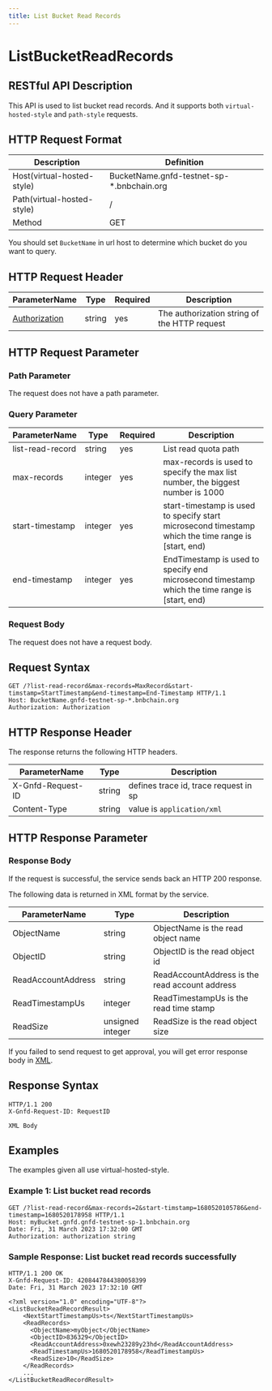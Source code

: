 ```yaml
---
title: List Bucket Read Records
---
```


# ListBucketReadRecords

## RESTful API Description

This API is used to list bucket read records. And it supports both `virtual-hosted-style` and `path-style` requests.

## HTTP Request Format

| Description                | Definition                                |
|----------------------------|-------------------------------------------|
| Host(virtual-hosted-style) | BucketName.gnfd-testnet-sp-*.bnbchain.org |
| Path(virtual-hosted-style) | /                                         |
| Method                     | GET                                       |

You should set `BucketName` in url host to determine which bucket do you want to query.

## HTTP Request Header

| ParameterName                                                      | Type   | Required | Description                                  |
|--------------------------------------------------------------------|--------|----------|----------------------------------------------|
| [Authorization](reference/gnfd_headers.md#authorization-header) | string | yes      | The authorization string of the HTTP request |

## HTTP Request Parameter

### Path Parameter

The request does not have a path parameter.

### Query Parameter

| ParameterName    | Type    | Required | Description                                                                                         |
|------------------|---------|----------|-----------------------------------------------------------------------------------------------------|
| list-read-record | string  | yes      | List read quota path                                                                                |
| max-records      | integer | yes      | max-records is used to specify the max list number, the biggest number is 1000                      |
| start-timestamp  | integer | yes      | start-timestamp is used to specify start microsecond timestamp which the time range is [start, end) |
| end-timestamp    | integer | yes      | EndTimestamp is used to specify end microsecond timestamp which the time range is [start, end)      |

### Request Body

The request does not have a request body.

## Request Syntax

```HTTP
GET /?list-read-record&max-records=MaxRecord&start-timstamp=StartTimestamp&end-timestamp=End-Timestamp HTTP/1.1 
Host: BucketName.gnfd-testnet-sp-*.bnbchain.org
Authorization: Authorization
```

## HTTP Response Header

The response returns the following HTTP headers.

| ParameterName     | Type   | Description                           |
|-------------------|--------|---------------------------------------|
| X-Gnfd-Request-ID | string | defines trace id, trace request in sp |
| Content-Type      | string | value is `application/xml`            |

## HTTP Response Parameter

### Response Body

If the request is successful, the service sends back an HTTP 200 response.

The following data is returned in XML format by the service.

| ParameterName      | Type             | Description                                    |
|--------------------|------------------|------------------------------------------------|
| ObjectName         | string           | ObjectName is the read object name             |
| ObjectID           | string           | ObjectID is the read object id                 |
| ReadAccountAddress | string           | ReadAccountAddress is the read account address |
| ReadTimestampUs    | integer          | ReadTimestampUs is the read time stamp         |
| ReadSize           | unsigned integer | ReadSize is the read object size               |

If you failed to send request to get approval, you will get error response body in [XML](./sp_response.md#sp-error-response).

## Response Syntax

```HTTP
HTTP/1.1 200
X-Gnfd-Request-ID: RequestID

XML Body
```

## Examples

The examples given all use virtual-hosted-style.

### Example 1: List bucket read records

```HTTP
GET /?list-read-record&max-records=2&start-timstamp=1680520105786&end-timestamp=1680520178958 HTTP/1.1
Host: myBucket.gnfd.gnfd-testnet-sp-1.bnbchain.org
Date: Fri, 31 March 2023 17:32:00 GMT
Authorization: authorization string
```

### Sample Response: List bucket read records successfully

```HTTP
HTTP/1.1 200 OK
X-Gnfd-Request-ID: 4208447844380058399
Date: Fri, 31 March 2023 17:32:10 GMT

<?xml version="1.0" encoding="UTF-8"?>
<ListBucketReadRecordResult>
    <NextStartTimestampUs>ts</NextStartTimestampUs>
    <ReadRecords>
      <ObjectName>myObject</ObjectName>
      <ObjectID>836329</ObjectID>
      <ReadAccountAddress>0xewh23289y23hd</ReadAccountAddress>
      <ReadTimestampUs>1680520178958</ReadTimestampUs>
      <ReadSize>10</ReadSize>
    </ReadRecords>
    ...
</ListBucketReadRecordResult>
```
